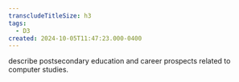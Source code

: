 ```yaml
---
transcludeTitleSize: h3
tags:
  - D3
created: 2024-10-05T11:47:23.000-0400
---
```

describe postsecondary education and career prospects related to computer studies.